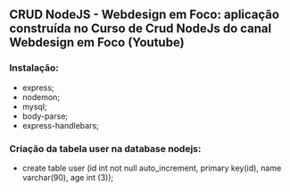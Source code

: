 ## CRUD NodeJS - Webdesign em Foco: aplicação construída no Curso de Crud NodeJs do canal Webdesign em Foco (Youtube)

### Instalação:
- express;
- nodemon;
- mysql;
- body-parse;
- express-handlebars;

### Criação da tabela user na database nodejs:
- create table user (id int not null auto_increment, primary key(id), name varchar(90), age int (3));
